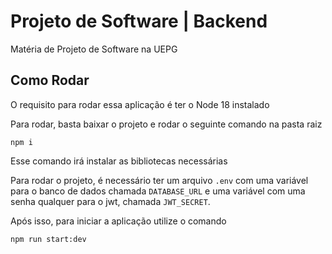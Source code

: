 
# Projeto de Software | Backend
Matéria de Projeto de Software na UEPG

## Como Rodar
O requisito para rodar essa aplicação é ter o Node 18 instalado

Para rodar, basta baixar o projeto e rodar o seguinte comando na pasta raiz

```http
npm i
```
Esse comando irá instalar as bibliotecas necessárias

Para rodar o projeto, é necessário ter um arquivo `.env` com uma variável para o banco de dados chamada `DATABASE_URL` e uma variável com uma senha qualquer para o jwt, chamada `JWT_SECRET`.

Após isso, para iniciar a aplicação utilize o comando

```http
npm run start:dev
```



